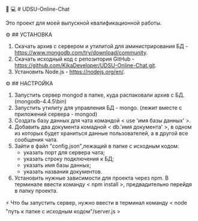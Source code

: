 🤜 💻 # UDSU-Online-Chat

Это проект для моей выпускной квалификационной работы.


⚙️ ## УСТАНОВКА
1. Скачать архив с сервером и утилитой для аминистрирования БД - https://www.mongodb.com/try/download/community.
2. Скачать исходный код с репозитория GitHub - https://github.com/KikaDeveloper/UDSU-Online-Chat.git.
3. Установить Node.js - https://nodejs.org/en/.

⚙️ ## НАСТРОЙКА
1. Запустить сервер mongod в папке, куда распаковали архив с БД. (mongodb-4.4.5\bin)
2. Запустить утилиту для управления БД - mongo. (лежит вместе с приложений сервера - mongod)
3. Создать базу данных для чата командой < use 'имя базы данных' >.
4. Добавить два документа комадной < db.'имя документа' >, в одном из которых будет храниться данные пользователей, а в другой все сообщения чата.
5. Зайти в файл "config.json",лежащий в папке с исходным кодом:
   - указать порт для сервера чата;
   - указать строку подключения к БД;
   - указать имя базы данных;
   - указать названия документов.
6. Установить нужные зависимости для проекта через npm.
   В терминале ввести команду < npm install >, предвадительно перейдя в папку проекта.

⚡ Что бы запустить сервер, нужно ввести в терминал команду < node "путь к папке с исходным кодом"/server.js >
